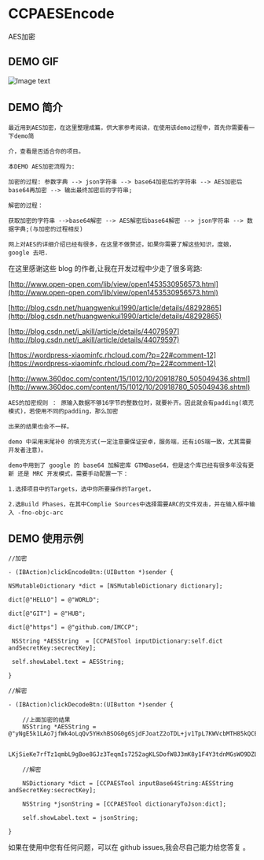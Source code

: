 # CCPAESEncode

AES加密

## DEMO GIF

![Image text](https://github.com/IMCCP/CCPAESEncode/blob/master/CCPAESEncode/AES.gif)

## DEMO 简介
```
最近用到AES加密，在这里整理成篇，供大家参考阅读，在使用该demo过程中，首先你需要看一下demo简

介，查看是否适合你的项目。

本DEMO AES加密流程为:

加密的过程: 参数字典 --> json字符串 --> base64加密后的字符串 --> AES加密后base64再加密 --> 输出最终加密后的字符串;
     
解密的过程： 

获取加密的字符串 -->base64解密 --> AES解密后base64解密 --> json字符串 --> 数据字典;(与加密的过程相反)
 
网上对AES的详细介绍已经有很多，在这里不做赘述，如果你需要了解这些知识，度娘，google 去吧.
 ```

 在这里感谢这些 blog 的作者,让我在开发过程中少走了很多弯路:
 
 [http://www.open-open.com/lib/view/open1453530956573.html](http://www.open-open.com/lib/view/open1453530956573.html)
 
 [http://blog.csdn.net/huangwenkui1990/article/details/48292865](http://blog.csdn.net/huangwenkui1990/article/details/48292865)
 
 [http://blog.csdn.net/j_akill/article/details/44079597](http://blog.csdn.net/j_akill/article/details/44079597)
 
 [https://wordpress-xiaominfc.rhcloud.com/?p=22#comment-12](https://wordpress-xiaominfc.rhcloud.com/?p=22#comment-12)
 
 [http://www.360doc.com/content/15/1012/10/20918780_505049436.shtml](http://www.360doc.com/content/15/1012/10/20918780_505049436.shtml)

 ```     
AES的加密规则 ： 原输入数据不够16字节的整数位时，就要补齐。因此就会有padding(填充模式)，若使用不同的padding，那么加密

出来的结果也会不一样。

demo 中采用末尾补0 的填充方式(一定注意要保证安卓，服务端，还有iOS端一致，尤其需要开发者注意)。
     
demo中用到了 google 的 base64 加解密库 GTMBase64，但是这个库已经有很多年没有更新 还是 MRC 开发模式，需要手动配置一下：

1.选择项目中的Targets，选中你所要操作的Target，

2.选Build Phases，在其中Complie Sources中选择需要ARC的文件双击，并在输入框中输入 -fno-objc-arc
```

## DEMO 使用示例
```
//加密

- (IBAction)clickEncodeBtn:(UIButton *)sender {
 
NSMutableDictionary *dict = [NSMutableDictionary dictionary];

dict[@"HELLO"] = @"WORLD";
    
dict[@"GIT"] = @"HUB";
    
dict[@"https"] = @"github.com/IMCCP";

 NSString *AESString  = [CCPAESTool inputDictionary:self.dict andSecretKey:secrectKey];
    
 self.showLabel.text = AESString;
    
}
```
```
//解密

- (IBAction)clickDecodeBtn:(UIButton *)sender {
    
    //上面加密的结果
    NSString *AESString = @"yNgE5k1LAo7jfWk4oLqQv5YHxhBSOG0g6SjdFJoatZ2oTDL+jv1TpL7KWVcbMTH85kQCEFX9KWbsgegrwZ3JgrQ99I70Fd

    LKjSieKe7rfTz1qmbL9gBoe8GJz3TeqmIs7252agKLSDofW8J3mK8y1F4Y3tdnMGsWO9DZLhS/1v0=";
    
    //解密
    
    NSDictionary *dict = [CCPAESTool inputBase64String:AESString andSecretKey:secrectKey];
    
    NSString *jsonString = [CCPAESTool dictionaryToJson:dict];
    
    self.showLabel.text = jsonString;
    
}
```
     
如果在使用中您有任何问题，可以在 github issues,我会尽自己能力给您答复 。

 
 

